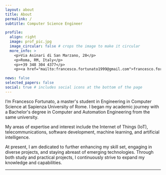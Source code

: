 ```yaml
---
layout: about
title: About
permalink: /
subtitle: Computer Science Engineer

profile:
  align: right
  image: prof_pic.jpg
  image_circular: false # crops the image to make it circular
  more_info: >
    <p>Via Asinari di San Marzano, 28</p>
    <p>Roma, RM, Italy</p>
    <p>+39 348 304 4377</p>
    <p><a href="mailto:francesco.fortunato1999@gmail.com">francesco.fortunato1999@gmail.com</a></p>

news: false
selected_papers: false
social: true # includes social icons at the bottom of the page
---
```


I’m Francesco Fortunato, a master's student in Engineering in Computer Science at Sapienza University of Rome. I began my academic journey with a Bachelor's degree in Computer and Automation Engineering from the same university.

My areas of expertise and interest include the Internet of Things (IoT), telecommunications, software development, machine learning, and artificial intelligence.

At present, I am dedicated to further enhancing my skill set, engaging in diverse projects, and staying abreast of emerging technologies. Through both study and practical projects, I continuously strive to expand my knowledge and capabilities.

---
